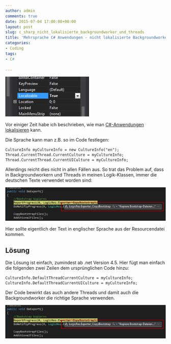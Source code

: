 ```yaml
---
author: admin
comments: true
date: 2015-07-04 17:00:00+00:00
layout: post
slug: c_sharp_nicht_lokalisierte_backgroundworker_und_threads
title: 'Mehrsprache C# Anwendungen - nicht lokalisierte Backgroundworker und Threads'
categories:
- Coding
tags:
- C#

---
```


![](/assets/uploads/2015/7/inter1.png)

Vor einiger Zeit habe ich beschrieben, wie man [C#-Anwendungen lokalisieren](//andydunkel.net/coding/2015/07/04/c_sharp_anwendungen_mehrsprachig.html) kann.

Die Sprache kann man z.B. so im Code festlegen:

	CultureInfo myCultureInfo = new CultureInfo("en");
	Thread.CurrentThread.CurrentCulture = myCultureInfo;
	Thread.CurrentThread.CurrentUICulture = myCultureInfo;

Allerdings reicht dies nicht in allen Fällen aus. So trat das Problem auf, dass in Backgroundworkern und Threads in meinen Logik-Klassen, immer die deutschen Texte verwendet worden sind:

![](/assets/uploads/2016/11/trans_error1.png)

Hier sollte eigentlich der Text in englischer Sprache aus der Resourcendatei kommen.

## Lösung

Die Lösung ist einfach, zumindest ab .net Version 4.5. Hier fügt man einfach die folgenden zwei Zeilen dem ursprünglichen Code hinzu:

	CultureInfo.DefaultThreadCurrentCulture = myCultureInfo;
	CultureInfo.DefaultThreadCurrentUICulture = myCultureInfo;

Der Code bewirkt das auch andere Threads und damit auch die Backgroundworker die richtige Sprache verwenden.

![](/assets/uploads/2016/11/trans_error1.png)